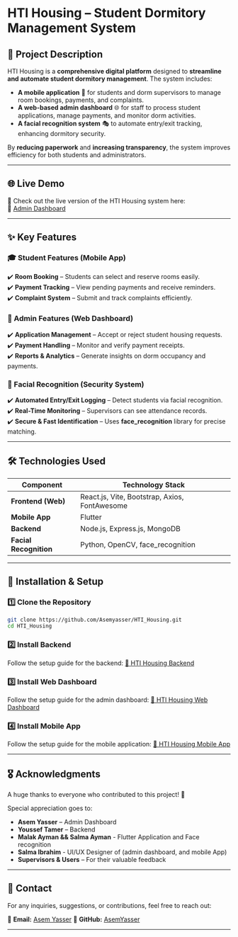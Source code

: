# HTI Housing – Student Dormitory Management System

## 📌 Project Description

HTI Housing is a **comprehensive digital platform** designed to **streamline and automate student dormitory management**. The system includes:
- **A mobile application** 📱 for students and dorm supervisors to manage room bookings, payments, and complaints.
- **A web-based admin dashboard** 🌐 for staff to process student applications, manage payments, and monitor dorm activities.
- **A facial recognition system** 🎭 to automate entry/exit tracking, enhancing dormitory security.

By **reducing paperwork** and **increasing transparency**, the system improves efficiency for both students and administrators.

---

## 🌐 Live Demo  
🚀 Check out the live version of the HTI Housing system here:  
🔗 [Admin Dashboard](https://asemyasser.github.io/HTI_Housing/)  

---

## ✨ Key Features

### 🎓 Student Features (Mobile App)
✔️ **Room Booking** – Students can select and reserve rooms easily.  
✔️ **Payment Tracking** – View pending payments and receive reminders.  
✔️ **Complaint System** – Submit and track complaints efficiently.  

### 🏢 Admin Features (Web Dashboard)
✔️ **Application Management** – Accept or reject student housing requests.  
✔️ **Payment Handling** – Monitor and verify payment receipts.  
✔️ **Reports & Analytics** – Generate insights on dorm occupancy and payments.  

### 🔐 Facial Recognition (Security System)
✔️ **Automated Entry/Exit Logging** – Detect students via facial recognition.  
✔️ **Real-Time Monitoring** – Supervisors can see attendance records.  
✔️ **Secure & Fast Identification** – Uses **face_recognition** library for precise matching.  

---

## 🛠 Technologies Used

| **Component**     | **Technology Stack** |
|------------------|--------------------|
| **Frontend (Web)** | React.js, Vite, Bootstrap, Axios, FontAwesome |
| **Mobile App** | Flutter |
| **Backend** | Node.js, Express.js, MongoDB |
| **Facial Recognition** | Python, OpenCV, face_recognition |

---

## 🚀 Installation & Setup

### 1️⃣ Clone the Repository  
```sh
git clone https://github.com/Asemyasser/HTI_Housing.git
cd HTI_Housing
```
### 2️⃣ Install Backend
Follow the setup guide for the backend:
[📂 HTI Housing Backend](https://github.com/Asemyasser/HTI_Housing/tree/main/Backend)

### 3️⃣ Install Web Dashboard
Follow the setup guide for the admin dashboard:
[📂 HTI Housing Web Dashboard](https://github.com/Asemyasser/HTI_Housing/tree/main/adminDashboard)

### 4️⃣ Install Mobile App
Follow the setup guide for the mobile application:
[📂 HTI Housing Mobile App](https://github.com/Asemyasser/HTI_Housing/tree/main/FlutterApp)

---

## 🎖️ Acknowledgments  
A huge thanks to everyone who contributed to this project! 🎉  

Special appreciation goes to:  
- **Asem Yasser** – Admin Dashboard  
- **Youssef Tamer** – Backend
- **Malak Ayman && Salma Ayman** - Flutter Application and Face recognition
- **Salma Ibrahim** - UI/UX Designer of (admin dashboard, and mobile App)  
- **Supervisors & Users** – For their valuable feedback  

---

## 📩 Contact  
For any inquiries, suggestions, or contributions, feel free to reach out:  

📧 **Email:** [Asem Yasser](mailto:asemyasser42@gmail.com)
🔗 **GitHub:** [AsemYasser](https://github.com/Asemyasser)  

---



